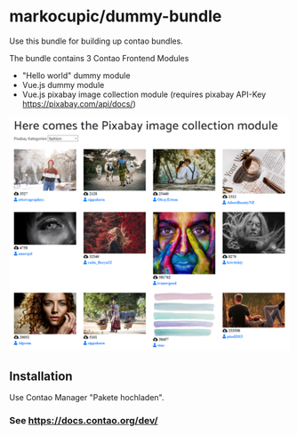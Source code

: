 # markocupic/dummy-bundle
Use this bundle for building up contao bundles.

The bundle contains 3 Contao Frontend Modules
* "Hello world" dummy module
* Vue.js dummy module
* Vue.js pixabay image collection module (requires pixabay API-Key https://pixabay.com/api/docs/)

![Alt text](src/Resources/readme/readme_pixabay_module.png?raw=true "Pixabay image collection module")


## Installation 
Use Contao Manager "Pakete hochladen".

### See https://docs.contao.org/dev/
